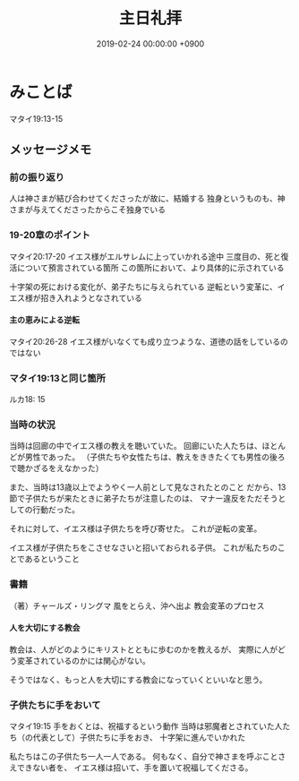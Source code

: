 ﻿---
layout: post
title:  主日礼拝
date:   2019-02-24 00:00:00 +0900
categories: jekyll update
tags:
- jekyll
---

# みことば
マタイ19:13-15

## メッセージメモ
### 前の振り返り
人は神さまが結び合わせてくださったが故に、結婚する
独身というものも、神さまが与えてくださったからこそ独身でいる

### 19-20章のポイント
マタイ20:17-20
イエス様がエルサレムに上っていかれる途中
三度目の、死と復活について預言されている箇所
この箇所において、より具体的に示されている

十字架の死における変化が、弟子たちに与えられている
逆転という変革に、イエス様が招き入れようとなされている

#### 主の恵みによる逆転
マタイ20:26-28
イエス様がいなくても成り立つような、道徳の話をしているのではない

### マタイ19:13と同じ箇所
ルカ18: 15

### 当時の状況
当時は回廊の中でイエス様の教えを聴いていた。
回廊にいた人たちは、ほとんどが男性であった。
（子供たちや女性たちは、教えをききたくても男性の後ろで聴かざるをえなかった）　　　　　　　　　　

また、当時は13歳以上でようやく一人前として見なされたとのこと
だから、13節で子供たちが来たときに弟子たちが注意したのは、
マナー違反をただそうとしての行動だった。

それに対して、イエス様は子供たちを呼び寄せた。
これが逆転の変革。

イエス様が子供たちをこさせなさいと招いておられる子供。
これが私たちのことであるということ

### 書籍
（著）チャールズ・リングマ
風をとらえ、沖へ出よ
教会変革のプロセス

#### 人を大切にする教会
教会は、人がどのようにキリストとともに歩むのかを教えるが、
実際に人がどう変革されているのかには関心がない。

そうではなく、もっと人を大切にする教会になっていくといいなと思う。

### 子供たちに手をおいて
マタイ19:15
手をおくとは、祝福するという動作
当時は邪魔者とされていた人たち（の代表として）子供たちに手をおき、
十字架に進んでいかれた

私たちはこの子供たち一人一人である。
何もなく、自分で神さまを呼ぶことさえできない者を、
イエス様は招いて、手を置いて祝福してくださる。

